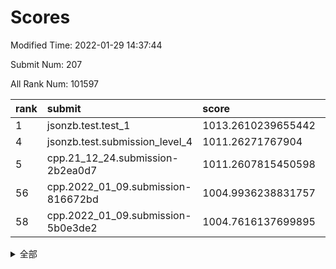 # Scores

Modified Time: 2022-01-29 14:37:44

Submit Num: 207

All Rank Num: 101597

| rank |               submit               |       score        |       sigma        | pk_num |
| :--- | :--------------------------------- | :----------------- | :----------------- | :----- |
| 1    | jsonzb.test.test_1                 | 1013.2610239655442 | 0.8029428283447438 | 1965   |
| 4    | jsonzb.test.submission_level_4     | 1011.26271767904   | 0.77995896008108   | 1965   |
| 5    | cpp.21_12_24.submission-2b2ea0d7   | 1011.2607815450598 | 0.767790188563084  | 1956   |
| 56   | cpp.2022_01_09.submission-816672bd | 1004.9936238831757 | 0.7168252257067201 | 1965   |
| 58   | cpp.2022_01_09.submission-5b0e3de2 | 1004.7616137699895 | 0.7112073420062759 | 1966   |


<details>
<summary>全部</summary>

| rank |                 submit                 |       score        |       sigma        | pk_num |
| :--- | :------------------------------------- | :----------------- | :----------------- | :----- |
| 1    | jsonzb.test.test_1                     | 1013.2610239655442 | 0.8029428283447438 | 1965   |
| 2    | gobigger.level_3.submission_level_3_24 | 1011.8094500377784 | 0.794740914701629  | 1962   |
| 3    | gobigger.level_3.submission_level_3_49 | 1011.5711137211908 | 0.7750001449837693 | 1965   |
| 4    | jsonzb.test.submission_level_4         | 1011.26271767904   | 0.77995896008108   | 1965   |
| 5    | cpp.21_12_24.submission-2b2ea0d7       | 1011.2607815450598 | 0.767790188563084  | 1956   |
| 6    | gobigger.level_3.submission_level_3_41 | 1011.1087786667013 | 0.7528497893896012 | 1964   |
| 7    | gobigger.level_3.submission_level_3_6  | 1010.9031289059518 | 0.7762191399241103 | 1972   |
| 8    | gobigger.level_3.submission_level_3_0  | 1010.8431590190246 | 0.7484621683047041 | 1965   |
| 9    | gobigger.level_3.submission_level_3_7  | 1010.8193261088965 | 0.7578815864696393 | 1963   |
| 10   | gobigger.level_3.submission_level_3_2  | 1010.6958040087688 | 0.7571146279358035 | 1963   |
| 11   | gobigger.level_3.submission_level_3_18 | 1010.6794581703303 | 0.7645676993958457 | 1958   |
| 12   | gobigger.level_3.submission_level_3_1  | 1010.6584431725653 | 0.7573600808208095 | 1964   |
| 13   | gobigger.level_3.submission_level_3_14 | 1010.5397930174137 | 0.753362050802829  | 1961   |
| 14   | gobigger.level_3.submission_level_3_39 | 1010.4819913229152 | 0.7426655417190001 | 1962   |
| 15   | gobigger.level_3.submission_level_3_19 | 1010.4428471435078 | 0.7431456164935708 | 1965   |
| 16   | gobigger.level_3.submission_level_3_45 | 1010.2808544043811 | 0.7598030418856431 | 1967   |
| 17   | gobigger.level_3.submission_level_3_35 | 1010.1501138952812 | 0.7510414722138774 | 1962   |
| 18   | gobigger.level_3.submission_level_3_34 | 1010.146816393479  | 0.7459064568386613 | 1961   |
| 19   | gobigger.level_3.submission_level_3_37 | 1010.139845335633  | 0.7415207731089677 | 1963   |
| 20   | gobigger.level_3.submission_level_3_40 | 1010.1356763428986 | 0.7714730031728367 | 1965   |
| 21   | gobigger.level_3.submission_level_3_43 | 1010.0185523403045 | 0.7485870268042417 | 1962   |
| 22   | gobigger.level_3.submission_level_3_5  | 1009.9313861597105 | 0.7593774395156597 | 1966   |
| 23   | gobigger.level_3.submission_level_3_42 | 1009.9141894849531 | 0.7457151375728247 | 1964   |
| 24   | gobigger.level_3.submission_level_3_9  | 1009.9093540669296 | 0.7592797487949805 | 1967   |
| 25   | gobigger.level_3.submission_level_3_47 | 1009.8676023176956 | 0.7569946932143771 | 1962   |
| 26   | gobigger.level_3.submission_level_3_4  | 1009.8236510780257 | 0.7583751132513572 | 1964   |
| 27   | gobigger.level_3.submission_level_3_17 | 1009.8005758066425 | 0.7579634401965237 | 1963   |
| 28   | gobigger.level_3.submission_level_3_28 | 1009.7695962675575 | 0.7538735178924673 | 1963   |
| 29   | gobigger.level_3.submission_level_3_46 | 1009.7579872602776 | 0.7599408993962264 | 1963   |
| 30   | gobigger.level_3.submission_level_3_8  | 1009.73238281386   | 0.7706692790480956 | 1960   |
| 31   | gobigger.level_3.submission_level_3_22 | 1009.7055032566285 | 0.7453184351400688 | 1969   |
| 32   | gobigger.level_3.submission_level_3_12 | 1009.7050331609526 | 0.7529394440572494 | 1959   |
| 33   | gobigger.level_3.submission_level_3_30 | 1009.6982979304289 | 0.761128028616406  | 1958   |
| 34   | gobigger.level_3.submission_level_3_15 | 1009.6396032351516 | 0.7530730497528909 | 1963   |
| 35   | gobigger.level_3.submission_level_3_20 | 1009.5443819866772 | 0.7526376435922852 | 1964   |
| 36   | gobigger.level_3.submission_level_3_29 | 1009.5010730804528 | 0.7554981845262858 | 1964   |
| 37   | gobigger.level_3.submission_level_3_44 | 1009.4560727902177 | 0.733708684297026  | 1967   |
| 38   | gobigger.level_3.submission_level_3_48 | 1009.4539474265904 | 0.7317381517246582 | 1961   |
| 39   | gobigger.level_3.submission_level_3_10 | 1009.4365853159641 | 0.7459557849922845 | 1968   |
| 40   | gobigger.level_3.submission_level_3_11 | 1009.4016308230666 | 0.7481414034220828 | 1966   |
| 41   | gobigger.level_3.submission_level_3_13 | 1009.3657326022935 | 0.7525866706519819 | 1961   |
| 42   | gobigger.level_3.submission_level_3_31 | 1009.2774057256003 | 0.761424587509063  | 1968   |
| 43   | gobigger.level_3.submission_level_3_26 | 1009.2617803517612 | 0.7647658038468902 | 1962   |
| 44   | gobigger.level_3.submission_level_3_32 | 1009.2073644653805 | 0.7548398694298833 | 1966   |
| 45   | gobigger.level_3.submission_level_3_25 | 1009.098615401125  | 0.7513051480945316 | 1963   |
| 46   | gobigger.level_3.submission_level_3_27 | 1009.0845407438451 | 0.7476911738406474 | 1962   |
| 47   | gobigger.level_3.submission_level_3_3  | 1009.0362864804288 | 0.7330752072183959 | 1965   |
| 48   | gobigger.level_3.submission_level_3_16 | 1008.9497664923493 | 0.7423505642641017 | 1963   |
| 49   | gobigger.level_3.submission_level_3_33 | 1008.7221611073163 | 0.7679646124705629 | 1965   |
| 50   | gobigger.level_3.submission_level_3_38 | 1008.6428364938115 | 0.7582872524352314 | 1958   |
| 51   | gobigger.level_3.submission_level_3_36 | 1008.5764874342356 | 0.7397094879315601 | 1964   |
| 52   | gobigger.level_3.submission_level_3_23 | 1008.5632567054777 | 0.7557988609077422 | 1967   |
| 53   | gobigger.level_3.submission_level_3_21 | 1008.2442937499859 | 0.7553228162192834 | 1963   |
| 54   | gobigger.level_1.submission_level_1_27 | 1005.2121966683525 | 0.7248677028922668 | 1967   |
| 55   | gobigger.level_1.submission_level_1_33 | 1005.177937999212  | 0.7162671352186432 | 1960   |
| 56   | cpp.2022_01_09.submission-816672bd     | 1004.9936238831757 | 0.7168252257067201 | 1965   |
| 57   | gobigger.level_1.submission_level_1_15 | 1004.8556699715108 | 0.7167515496233959 | 1961   |
| 58   | cpp.2022_01_09.submission-5b0e3de2     | 1004.7616137699895 | 0.7112073420062759 | 1966   |
| 59   | gobigger.level_1.submission_level_1_6  | 1004.7254922751407 | 0.7140149650001465 | 1961   |
| 60   | gobigger.level_1.submission_level_1_2  | 1004.3520445710317 | 0.7221696734716953 | 1966   |
| 61   | gobigger.level_1.submission_level_1_21 | 1004.3336453319397 | 0.724998692016292  | 1965   |
| 62   | gobigger.level_1.submission_level_1_12 | 1004.3069685725634 | 0.7058576064066125 | 1962   |
| 63   | gobigger.level_1.submission_level_1_0  | 1004.2401281989363 | 0.7115052482634201 | 1960   |
| 64   | gobigger.level_1.submission_level_1_25 | 1004.2189375487616 | 0.7186116505806116 | 1962   |
| 65   | gobigger.level_1.submission_level_1_36 | 1003.9516371695336 | 0.7211688008614988 | 1964   |
| 66   | gobigger.level_1.submission_level_1_20 | 1003.9395657251605 | 0.7154524470296608 | 1964   |
| 67   | gobigger.level_1.submission_level_1_18 | 1003.9354388831621 | 0.7203651476094881 | 1964   |
| 68   | gobigger.level_1.submission_level_1_4  | 1003.9133344528996 | 0.7076778322368705 | 1969   |
| 69   | gobigger.level_1.submission_level_1_48 | 1003.894397344344  | 0.7221403756987566 | 1961   |
| 70   | gobigger.level_1.submission_level_1_19 | 1003.809871154344  | 0.7209519286254371 | 1966   |
| 71   | gobigger.level_1.submission_level_1_37 | 1003.8028132216216 | 0.713443735200269  | 1962   |
| 72   | gobigger.level_1.submission_level_1_38 | 1003.7556015739875 | 0.7186922257270972 | 1963   |
| 73   | gobigger.level_1.submission_level_1_44 | 1003.7474413867512 | 0.7137518787781769 | 1966   |
| 74   | gobigger.level_1.submission_level_1_39 | 1003.7418378350814 | 0.7125298118283979 | 1964   |
| 75   | gobigger.level_1.submission_level_1_40 | 1003.5844634109636 | 0.7071949200908306 | 1967   |
| 76   | gobigger.level_1.submission_level_1_9  | 1003.5817946986651 | 0.7162061417690588 | 1967   |
| 77   | gobigger.level_1.submission_level_1_5  | 1003.512347325744  | 0.717586080149241  | 1965   |
| 78   | gobigger.level_1.submission_level_1_22 | 1003.4778037824034 | 0.7142880734938064 | 1968   |
| 79   | gobigger.level_1.submission_level_1_47 | 1003.3642807442217 | 0.7152154248381369 | 1963   |
| 80   | gobigger.level_1.submission_level_1_11 | 1003.3531521789615 | 0.717274943567401  | 1965   |
| 81   | gobigger.level_1.submission_level_1_34 | 1003.3294539368834 | 0.7064065701446759 | 1968   |
| 82   | gobigger.level_1.submission_level_1_43 | 1003.314721376226  | 0.7064056514195964 | 1964   |
| 83   | gobigger.level_1.submission_level_1_46 | 1003.2061205534551 | 0.7066032691359881 | 1962   |
| 84   | gobigger.level_1.submission_level_1_24 | 1003.1884612423443 | 0.7147095467131294 | 1964   |
| 85   | gobigger.level_1.submission_level_1_35 | 1003.1821724083211 | 0.7056162583157006 | 1963   |
| 86   | gobigger.level_1.submission_level_1_8  | 1003.1701804188589 | 0.7102935741805116 | 1961   |
| 87   | gobigger.level_1.submission_level_1_13 | 1003.1546538420723 | 0.717684124547241  | 1964   |
| 88   | gobigger.level_1.submission_level_1_29 | 1003.1546122997    | 0.7171234949049152 | 1963   |
| 89   | gobigger.level_1.submission_level_1_26 | 1003.1526083712208 | 0.7182361572369552 | 1965   |
| 90   | gobigger.level_1.submission_level_1_14 | 1003.053006032216  | 0.7183956115094222 | 1967   |
| 91   | gobigger.level_1.submission_level_1_1  | 1003.0436920142469 | 0.7180841092828342 | 1962   |
| 92   | gobigger.level_1.submission_level_1_32 | 1003.040788687245  | 0.7233320816751343 | 1963   |
| 93   | gobigger.level_1.submission_level_1_17 | 1002.9894968627664 | 0.7115147392872071 | 1959   |
| 94   | gobigger.level_1.submission_level_1_28 | 1002.8381734155627 | 0.7184525354693863 | 1962   |
| 95   | gobigger.level_1.submission_level_1_30 | 1002.7988059038048 | 0.7312012013329074 | 1961   |
| 96   | gobigger.level_1.submission_level_1_10 | 1002.7767784922678 | 0.7144842617857984 | 1965   |
| 97   | gobigger.level_1.submission_level_1_49 | 1002.7705068174145 | 0.7233221194354352 | 1966   |
| 98   | gobigger.level_1.submission_level_1_42 | 1002.5616065822526 | 0.7035885843853649 | 1964   |
| 99   | gobigger.level_1.submission_level_1_16 | 1002.3624310988415 | 0.7195612135437831 | 1966   |
| 100  | gobigger.level_1.submission_level_1_3  | 1002.2615390543763 | 0.7096448512122258 | 1957   |
| 101  | gobigger.level_1.submission_level_1_23 | 1002.256663489657  | 0.6998138018691292 | 1961   |
| 102  | gobigger.level_1.submission_level_1_45 | 1002.238190197249  | 0.719342935173899  | 1962   |
| 103  | gobigger.level_1.submission_level_1_7  | 1002.0937228836929 | 0.7021400033223504 | 1956   |
| 104  | gobigger.level_1.submission_level_1_41 | 1001.8279914109742 | 0.7017508947458642 | 1966   |
| 105  | gobigger.level_1.submission_level_1_31 | 1001.7099303623895 | 0.7226709488700844 | 1963   |
| 106  | gobigger.random.submission_random_15   | 997.3971985094573  | 0.7147946125596554 | 1965   |
| 107  | gobigger.random.submission_random_34   | 997.2585235913537  | 0.699639080634778  | 1964   |
| 108  | gobigger.random.submission_random_31   | 997.0636372159794  | 0.6918031204086156 | 1965   |
| 109  | gobigger.random.submission_random_35   | 996.9157992268713  | 0.7135074099390974 | 1957   |
| 110  | gobigger.random.submission_random_38   | 996.9118615012596  | 0.6983836228024287 | 1963   |
| 111  | gobigger.random.submission_random_40   | 996.871476336571   | 0.7152645321150899 | 1965   |
| 112  | gobigger.random.submission_random_49   | 996.7816988755674  | 0.7087159802082057 | 1966   |
| 113  | gobigger.random.submission_random_19   | 996.6645928173702  | 0.707847771680628  | 1962   |
| 114  | gobigger.random.submission_random_29   | 996.5766552345598  | 0.722740834809811  | 1963   |
| 115  | gobigger.random.submission_random_36   | 996.5362487740472  | 0.7167838641581143 | 1962   |
| 116  | gobigger.random.submission_random_37   | 996.5112849224685  | 0.7133065579012735 | 1966   |
| 117  | gobigger.random.submission_random_44   | 996.5050777216899  | 0.7094800499441205 | 1961   |
| 118  | gobigger.random.submission_random_30   | 996.4707440753302  | 0.7180613439317897 | 1965   |
| 119  | gobigger.random.submission_random_7    | 996.4416277240814  | 0.7262462173588538 | 1960   |
| 120  | gobigger.random.submission_random_11   | 996.378059537875   | 0.7027559732533022 | 1964   |
| 121  | gobigger.random.submission_random_48   | 996.317704265559   | 0.6975495934030865 | 1966   |
| 122  | gobigger.random.submission_random_39   | 996.2793586810704  | 0.7109475726567182 | 1962   |
| 123  | gobigger.random.submission_random_33   | 996.2535948202901  | 0.7099364184151121 | 1957   |
| 124  | gobigger.random.submission_random_21   | 996.2405030566579  | 0.7115670447212384 | 1961   |
| 125  | gobigger.random.submission_random_16   | 996.2147069585067  | 0.7127252009892623 | 1962   |
| 126  | gobigger.random.submission_random_10   | 996.1697931799229  | 0.7152682834819353 | 1965   |
| 127  | gobigger.random.submission_random_18   | 996.094611125751   | 0.7259030150624051 | 1961   |
| 128  | gobigger.random.submission_random_22   | 996.0554098310955  | 0.6964050374521256 | 1966   |
| 129  | gobigger.random.submission_random_6    | 996.039215567675   | 0.7260721119846693 | 1962   |
| 130  | gobigger.random.submission_random_0    | 996.0295484709811  | 0.719168254547202  | 1967   |
| 131  | gobigger.random.submission_random_47   | 995.8898104244352  | 0.7103710798452726 | 1966   |
| 132  | gobigger.random.submission_random_45   | 995.8591221036692  | 0.7026653150898392 | 1967   |
| 133  | gobigger.random.submission_random_4    | 995.8581254699657  | 0.7066277583289656 | 1965   |
| 134  | gobigger.random.submission_random_3    | 995.8485114786102  | 0.6993524865911946 | 1966   |
| 135  | gobigger.random.submission_random_32   | 995.7321562592005  | 0.7167193714115322 | 1966   |
| 136  | gobigger.random.submission_random_17   | 995.7019880159036  | 0.7154994106239664 | 1960   |
| 137  | gobigger.random.submission_random_12   | 995.6075424317324  | 0.7124893735726016 | 1966   |
| 138  | gobigger.random.submission_random_46   | 995.5701625267914  | 0.7070824572634162 | 1961   |
| 139  | gobigger.random.submission_random_26   | 995.5537930054958  | 0.7145706153376025 | 1958   |
| 140  | gobigger.random.submission_random_41   | 995.5395413863748  | 0.7303007933193869 | 1962   |
| 141  | gobigger.random.submission_random_28   | 995.4302530965115  | 0.7187756350889084 | 1961   |
| 142  | gobigger.random.submission_random_23   | 995.3447829257967  | 0.7094110480210036 | 1963   |
| 143  | gobigger.random.submission_random_27   | 995.344293562435   | 0.7199857255670691 | 1965   |
| 144  | gobigger.random.submission_random_2    | 995.3036602935116  | 0.7068457874175753 | 1961   |
| 145  | gobigger.random.submission_random_14   | 995.2863027499405  | 0.7154881848839155 | 1965   |
| 146  | gobigger.random.submission_random_42   | 995.2538064247677  | 0.7306108958174213 | 1958   |
| 147  | gobigger.random.submission_random_43   | 995.206423979753   | 0.7279423206855242 | 1961   |
| 148  | gobigger.random.submission_random_20   | 995.1815918851006  | 0.7067500684839002 | 1960   |
| 149  | gobigger.random.submission_random_1    | 995.1741591279502  | 0.7181856556948348 | 1965   |
| 150  | gobigger.random.submission_random_13   | 995.1354472139325  | 0.7212622668824522 | 1964   |
| 151  | gobigger.random.submission_random_9    | 995.1008645139932  | 0.7287027416403392 | 1967   |
| 152  | gobigger.random.submission_random_24   | 995.0650753908773  | 0.7054702222108326 | 1962   |
| 153  | gobigger.random.submission_random_8    | 995.0530002829092  | 0.7147573488527311 | 1959   |
| 154  | gobigger.random.submission_random_5    | 995.0082287074258  | 0.7091281503582244 | 1957   |
| 155  | gobigger.random.submission_random_25   | 994.225582862897   | 0.7256693383262773 | 1960   |
| 156  | gobigger.level_2.submission_level_2_46 | 993.552451686844   | 0.7276073844803245 | 1964   |
| 157  | gobigger.level_2.submission_level_2_1  | 993.5350545694229  | 0.7270012334740807 | 1963   |
| 158  | gobigger.level_2.submission_level_2_19 | 993.4654858841473  | 0.7220273826256499 | 1964   |
| 159  | gobigger.level_2.submission_level_2_8  | 993.2930705942094  | 0.7432851016520874 | 1965   |
| 160  | gobigger.level_2.submission_level_2_36 | 993.2026599015048  | 0.7416137800261655 | 1957   |
| 161  | gobigger.level_2.submission_level_2_3  | 993.0892776975635  | 0.7374224379504929 | 1959   |
| 162  | gobigger.level_2.submission_level_2_17 | 993.0499560021325  | 0.7375837865093268 | 1964   |
| 163  | gobigger.level_2.submission_level_2_27 | 993.0451292793311  | 0.7438787417675444 | 1960   |
| 164  | gobigger.level_2.submission_level_2_15 | 992.9013603628207  | 0.7442130972480897 | 1962   |
| 165  | gobigger.level_2.submission_level_2_4  | 992.8976678136587  | 0.7476893564615946 | 1959   |
| 166  | gobigger.level_2.submission_level_2_48 | 992.8405150539047  | 0.7429518995661454 | 1961   |
| 167  | gobigger.level_2.submission_level_2_33 | 992.8059770863509  | 0.7543976393869615 | 1964   |
| 168  | gobigger.level_2.submission_level_2_39 | 992.7439249488906  | 0.7303420666243726 | 1965   |
| 169  | gobigger.level_2.submission_level_2_18 | 992.7393530562377  | 0.7322594533611201 | 1965   |
| 170  | gobigger.level_2.submission_level_2_12 | 992.7173030373679  | 0.7531649296802663 | 1964   |
| 171  | gobigger.level_2.submission_level_2_28 | 992.7128232722138  | 0.7490510655371396 | 1959   |
| 172  | gobigger.level_2.submission_level_2_40 | 992.6942492746052  | 0.7392249810622807 | 1957   |
| 173  | gobigger.level_2.submission_level_2_25 | 992.6273015127915  | 0.7379927564244002 | 1964   |
| 174  | gobigger.level_2.submission_level_2_6  | 992.6199452544482  | 0.7664227432541212 | 1967   |
| 175  | gobigger.level_2.submission_level_2_14 | 992.5766174278306  | 0.7556823947456599 | 1961   |
| 176  | gobigger.level_2.submission_level_2_42 | 992.3737819021874  | 0.7472251203543437 | 1963   |
| 177  | gobigger.level_2.submission_level_2_30 | 992.249650432662   | 0.7480332456504217 | 1966   |
| 178  | gobigger.level_2.submission_level_2_0  | 992.2237051780916  | 0.7467190814164493 | 1962   |
| 179  | gobigger.level_2.submission_level_2_10 | 992.1857710788794  | 0.7504089630364277 | 1965   |
| 180  | gobigger.level_2.submission_level_2_41 | 992.1734911294777  | 0.7502409765375031 | 1965   |
| 181  | gobigger.level_2.submission_level_2_9  | 991.9068803245468  | 0.735406924341513  | 1963   |
| 182  | gobigger.level_2.submission_level_2_24 | 991.8927188327921  | 0.7477361878822545 | 1960   |
| 183  | gobigger.level_2.submission_level_2_32 | 991.7475586647134  | 0.7465403594870571 | 1965   |
| 184  | gobigger.level_2.submission_level_2_37 | 991.7105847419888  | 0.7297651460092216 | 1963   |
| 185  | gobigger.level_2.submission_level_2_47 | 991.6751437034569  | 0.7362045593167199 | 1962   |
| 186  | gobigger.level_2.submission_level_2_31 | 991.5605977568547  | 0.731766153726028  | 1964   |
| 187  | gobigger.level_2.submission_level_2_5  | 991.5300784393759  | 0.7605542347810592 | 1964   |
| 188  | gobigger.level_2.submission_level_2_11 | 991.5209324692586  | 0.7438452526474685 | 1962   |
| 189  | gobigger.level_2.submission_level_2_38 | 991.2183091936006  | 0.7661530079187976 | 1961   |
| 190  | gobigger.level_2.submission_level_2_16 | 991.1846384399249  | 0.7455068361321724 | 1962   |
| 191  | gobigger.level_2.submission_level_2_13 | 991.1764966841337  | 0.7478064866495738 | 1962   |
| 192  | gobigger.level_2.submission_level_2_20 | 991.0864839540804  | 0.7500811079662025 | 1954   |
| 193  | gobigger.level_2.submission_level_2_21 | 991.0743772215847  | 0.7576583913425617 | 1965   |
| 194  | gobigger.level_2.submission_level_2_35 | 991.0026731760076  | 0.7453215728523768 | 1966   |
| 195  | gobigger.level_2.submission_level_2_23 | 990.9005365075795  | 0.7510414632627207 | 1960   |
| 196  | gobigger.level_2.submission_level_2_44 | 990.8556491924328  | 0.7522565251912472 | 1958   |
| 197  | gobigger.level_2.submission_level_2_7  | 990.7104733170884  | 0.7331559389882086 | 1966   |
| 198  | gobigger.level_2.submission_level_2_45 | 990.6903529235068  | 0.7369008994634799 | 1963   |
| 199  | gobigger.level_2.submission_level_2_43 | 990.6358186035287  | 0.7665588291478398 | 1963   |
| 200  | gobigger.level_2.submission_level_2_29 | 990.6210751920428  | 0.7681310459664219 | 1965   |
| 201  | gobigger.level_2.submission_level_2_26 | 990.4483641203532  | 0.7626137823222741 | 1967   |
| 202  | gobigger.level_2.submission_level_2_2  | 990.4423482381742  | 0.7544366728919363 | 1964   |
| 203  | gobigger.level_2.submission_level_2_49 | 990.2375159467321  | 0.7731797631327687 | 1963   |
| 204  | gobigger.level_2.submission_level_2_22 | 990.0366669403045  | 0.7909178802628737 | 1964   |
| 205  | gobigger.level_2.submission_level_2_34 | 989.9156752389588  | 0.7942375640041476 | 1968   |
| 206  | gobigger.none.submission_none_1        | 976.7360044651606  | 1.308418042013844  | 1969   |
| 207  | gobigger.none.submission_none_0        | 976.1053520492724  | 1.4817126544465284 | 1966   |

</details>